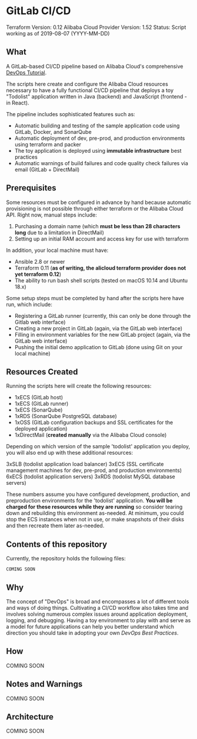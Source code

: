 # GitLab CI/CD

Terraform Version: 0.12
Alibaba Cloud Provider Version: 1.52
Status: Script working as of 2019-08-07 (YYYY-MM-DD)

## What

A GitLab-based CI/CD pipeline based on Alibaba Cloud's comprehensive [DevOps Tutorial](https://alibabacloud-howto.github.io/devops/).

The scripts here create and configure the Alibaba Cloud resources necessary to have a fully functional CI/CD pipeline that deploys a toy "Todolist" application written in Java (backend) and JavaScript (frontend - in React).

The pipeline includes sophisticated features such as:
- Automatic building and testing of the sample application code using GitLab, Docker, and SonarQube
- Automatic deployment of dev, pre-prod, and production environments using terraform and packer
- The toy application is deployed using **immutable infrastructure** best practices
- Automatic warnings of build failures and code quality check failures via email (GitLab + DirectMail)

## Prerequisites

Some resources must be configured in advance by hand because automatic provisioning is not possible through either terraform or the Alibaba Cloud API. Right now, manual steps include:
1.  Purchasing a domain name (which **must be less than 28 characters long** due to a limitation in DirectMail)
2.  Setting up an initial RAM account and access key for use with terraform

In addition, your local machine must have:
- Ansible 2.8 or newer
- Terraform 0.11 (**as of writing, the alicloud terraform provider does not yet  terraform 0.12**)
- The ability to run bash shell scripts (tested on macOS 10.14 and Ubuntu 18.x)

Some setup steps must be completed by hand after the scripts here have run, which include:

- Registering a GitLab runner (currently, this can only be done through the Gitlab web interface)
- Creating a new project in GitLab (again, via the GitLab web interface)
- Filling in environment variables for the new GitLab project (again, via the GitLab web interface)
- Pushing the initial demo application to GitLab (done using Git on your local machine)

## Resources Created

Running the scripts here will create the following resources:

- 1xECS (GitLab host)
- 1xECS (GitLab runner)
- 1xECS (SonarQube)
- 1xRDS (SonarQube PostgreSQL database)
- 1xOSS (GitLab configuration backups and SSL certificates for the deployed application)
- 1xDirectMail (**created manually** via the Alibaba Cloud console)

Depending on which version of the sample 'todolist' application you deploy, you will also end up with these additional resources:

3xSLB (todolist application load balancer)
3xECS (SSL certificate management machines for dev, pre-prod, and production environments)
6xECS (todolist application servers)
3xRDS (todolist MySQL database servers)

These numbers assume you have configured development, production, and preproduction environments for the 'todolist' application. **You will be charged for these resources while they are running** so consider tearing down and rebuilding this environment as-needed. At minimum, you could stop the ECS instances when not in use, or make snapshots of their disks and then recreate them later as-needed.

## Contents of this repository

Currently, the repository holds the following files:

```
COMING SOON
```

## Why

The concept of "DevOps" is broad and encompasses a lot of different tools and ways of doing things. Cultivating a CI/CD workflow also takes time and involves solving numerous complex issues around application deployment, logging, and debugging. Having a toy environment to play with and serve as a model for future applications can help you better understand which direction you should take in adopting your own *DevOps Best Practices*.

## How

COMING SOON

## Notes and Warnings

COMING SOON

## Architecture

COMING SOON